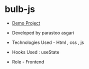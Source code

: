 # bulb-js


- [Demo Project]()

- Developed by parastoo asgari

- Technologies Used - Html , css , js 

- Hooks Used : useState 

- Role - Frontend


